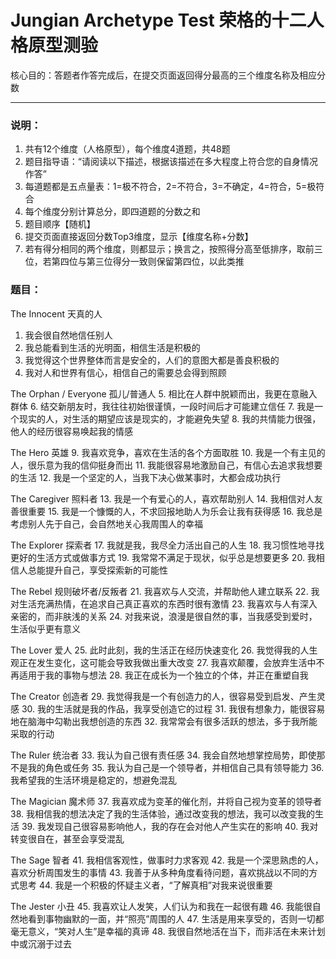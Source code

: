 # Jungian Archetype Test 荣格的十二人格原型测验
核心目的：答题者作答完成后，在提交页面返回得分最高的三个维度名称及相应分数

---

### 说明：
1. 共有12个维度（人格原型），每个维度4道题，共48题
2. 题目指导语：“请阅读以下描述，根据该描述在多大程度上符合您的自身情况作答”
3. 每道题都是五点量表：1=极不符合，2=不符合，3=不确定，4=符合，5=极符合
4. 每个维度分别计算总分，即四道题的分数之和
5. 题目顺序【随机】
6. 提交页面直接返回分数Top3维度，显示【维度名称+分数】
7. 若有得分相同的两个维度，则都显示；换言之，按照得分高至低排序，取前三位，若第四位与第三位得分一致则保留第四位，以此类推

### 题目：

The Innocent 天真的人
1.	我会很自然地信任别人
2.	我总能看到生活的光明面，相信生活是积极的
3.	我觉得这个世界整体而言是安全的，人们的意图大都是善良积极的
4.	我对人和世界有信心，相信自己的需要总会得到照顾

The Orphan / Everyone 孤儿/普通人
5.	相比在人群中脱颖而出，我更在意融入群体
6.	结交新朋友时，我往往初始很谨慎，一段时间后才可能建立信任
7.	我是一个现实的人，对生活的期望应该是现实的，才能避免失望
8.	我的共情能力很强，他人的经历很容易唤起我的情感

The Hero 英雄
9.	我喜欢竞争，喜欢在生活的各个方面取胜
10.	我是一个有主见的人，很乐意为我的信仰挺身而出
11.	我能很容易地激励自己，有信心去追求我想要的生活
12.	我是一个坚定的人，当我下决心做某事时，大都会成功执行

The Caregiver 照料者
13.	我是一个有爱心的人，喜欢帮助别人
14.	我相信对人友善很重要
15.	我是一个慷慨的人，不求回报地助人为乐会让我有获得感
16.	我总是考虑别人先于自己，会自然地关心我周围人的幸福

The Explorer 探索者
17.	我就是我，我尽全力活出自己的人生
18.	我习惯性地寻找更好的生活方式或做事方式
19.	我常常不满足于现状，似乎总是想要更多
20.	我相信人总能提升自己，享受探索新的可能性

The Rebel 规则破坏者/反叛者
21.	我喜欢与人交流，并帮助他人建立联系
22.	我对生活充满热情，在追求自己真正喜欢的东西时很有激情
23.	我喜欢与人有深入亲密的，而非肤浅的关系
24.	对我来说，浪漫是很自然的事，当我感受到爱时，生活似乎更有意义

The Lover 爱人
25.	此时此刻，我的生活正在经历快速变化
26.	我觉得我的人生观正在发生变化，这可能会导致我做出重大改变
27.	我喜欢颠覆，会放弃生活中不再适用于我的事物与想法
28.	我正在成长为一个独立的个体，并正在重塑自我

The Creator 创造者
29.	我觉得我是一个有创造力的人，很容易受到启发、产生灵感
30.	我的生活就是我的作品，我享受创造它的过程
31.	我很有想象力，能很容易地在脑海中勾勒出我想创造的东西
32.	我常常会有很多活跃的想法，多于我所能采取的行动

The Ruler 统治者
33.	我认为自己很有责任感
34.	我会自然地想掌控局势，即使那不是我的角色或任务
35.	我认为自己是一个领导者，并相信自己具有领导能力
36.	我希望我的生活环境是稳定的，想避免混乱

The Magician 魔术师
37.	我喜欢成为变革的催化剂，并将自己视为变革的领导者
38.	我相信我的想法决定了我的生活体验，通过改变我的想法，我可以改变我的生活
39.	我发现自己很容易影响他人，我的存在会对他人产生实在的影响
40.	我对转变很自在，甚至会享受混乱

The Sage 智者
41.	我相信客观性，做事时力求客观
42.	我是一个深思熟虑的人，喜欢分析周围发生的事情
43.	我善于从多种角度看待问题，喜欢挑战以不同的方式思考
44.	我是一个积极的怀疑主义者，“了解真相”对我来说很重要

The Jester 小丑
45.	我喜欢让人发笑，人们认为和我在一起很有趣
46.	我能很自然地看到事物幽默的一面，并“照亮”周围的人
47.	生活是用来享受的，否则一切都毫无意义，“笑对人生”是幸福的真谛
48.	我很自然地活在当下，而非活在未来计划中或沉溺于过去
